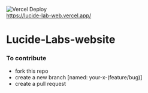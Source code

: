 ![Vercel Deploy](https://deploy-badge.vercel.app/vercel/lucide-lab-web?style=for-the-badge)  
https://lucide-lab-web.vercel.app/ 
# Lucide-Labs-website
### To contribute

 - fork this repo
 - create a new branch [named: your-x-(feature/bug)]
 - create a pull request
